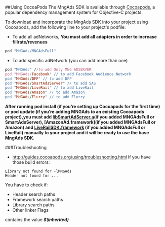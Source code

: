 ##Using CocoaPods
The MngAds SDK is available through [Cocoapods], a popular dependency management system for Objective-C projects.

To download and incorporate the MngAds SDK into your project using Cocoapods, add the following line to your project's podfile:

- To add all adNetworks, **You must add all adapters in order to increase fillrate/revenues**
```ruby
pod "MNGAds/MNGAdsFull"
```
- To add specific adNetwork (you can add more than one)
```ruby
pod "MNGAds" //to add Only MNG ADSERVER
pod "MNGAds/Facebook" // to add Facebook Audience Network
pod "MNGAds/DFP" // to add DFP
pod "MNGAds/SmartAdsServer" // to add SAS
pod "MNGAds/LiveRail" // to add LiveRail
pod "MNGAds/Amazon" // to add Amazon
pod "MNGAds/Flurry" // to add Flurry

```

**After running pod install (if you’re setting up Cocoapods for the first time) or pod update (if you’re adding MNGAds to an existing Cocoapods project),you must add [libSmartAdServer.a](if you added MNGAdsFull or SmartAdsServer), [AmazonAd.framework](if you added MNGAdsFull or Amazon) and [LiveRailSDK.framework] (if you added MNGAdsFull or LiveRail) manually to your project and it will be ready to use the base MngAds SDK.**

###Troubleshooting

 - http://guides.cocoapods.org/using/troubleshooting.html
If you have those build errors: 
```
Library not found for -lMNGAds
Header not found for ...
```

You have to check if:
- Header search paths
- Framework search paths
- Library search paths
- Other linker Flags

contains the value ***$(inherited)***



[Cocoapods]:http://cocoapods.org/
[libSmartAdServer.a]:https://bitbucket.org/mngcorp/mngads-demo-ios/src/HEAD/Demo/MNG-Ads-SDK/AdsSDKs/SASsdk/?at=master
[FBAudienceNetwork.framework]:https://bitbucket.org/mngcorp/mngads-demo-ios/src/HEAD/Demo/MNG-Ads-SDK/AdsSDKs/FBAudienceNetwork.framework/?at=master
[libANSDK.a]:https://bitbucket.org/mngcorp/mngads-demo-ios/src/HEAD/Demo/MNG-Ads-SDK/AdsSDKs/ANSDK/?at=master
[LiveRailSDK.framework]:https://bitbucket.org/mngcorp/mngads-demo-ios/src/HEAD/Demo/MNG-Ads-SDK/AdsSDKs/LiveRailSDK.framework/?at=master